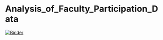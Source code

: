# Analysis_of_Faculty_Participation_Data

[![Binder](https://mybinder.org/badge_logo.svg)](https://mybinder.org/v2/gh/psyduck1203/Analysis_of_Faculty_Participation_Data/HEAD?filepath=%2Fvoila%2Frender%2FAnalysis_of_Faculty_Participation_Data_Workshop.ipynb)
